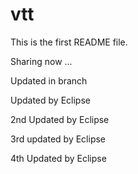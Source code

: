 # vtt

This is the first README file. 

Sharing now ...

Updated in branch

Updated by Eclipse

2nd Updated by Eclipse
  
  3rd updated by Eclipse
  
  4th Updated by Eclipse
